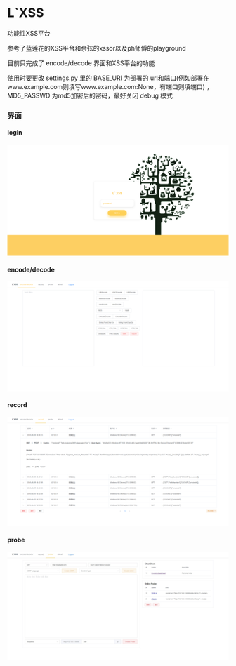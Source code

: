 # L`XSS

功能性XSS平台

参考了蓝莲花的XSS平台和余弦的xssor以及ph师傅的playground

目前只完成了 encode/decode 界面和XSS平台的功能



使用时要更改 settings.py 里的 BASE_URI 为部署的 url和端口(例如部署在www.example.com则填写www.example.com:None，有端口则填端口) ，MD5_PASSWD 为md5加密后的密码，最好关闭 debug 模式



### 界面

#### login

![login](./guide/login.png)

#### encode/decode

![encode](./guide/encode.png)

#### record

![record](./guide/record.png)

#### probe

![probe](./guide/probe.jpg)